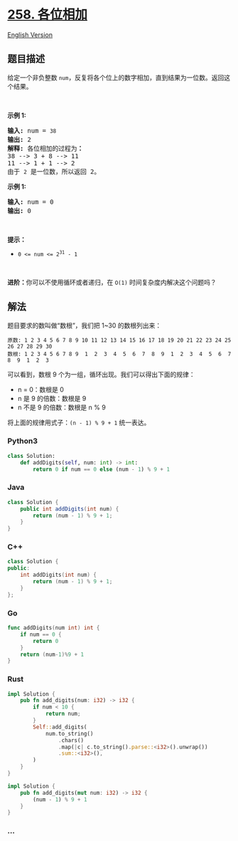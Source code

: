 # [258. 各位相加](https://leetcode.cn/problems/add-digits)

[English Version](/solution/0200-0299/0258.Add%20Digits/README_EN.md)

## 题目描述

<!-- 这里写题目描述 -->

<p>给定一个非负整数 <code>num</code>，反复将各个位上的数字相加，直到结果为一位数。返回这个结果。</p>

<p>&nbsp;</p>

<p><strong>示例 1:</strong></p>

<pre>
<strong>输入:</strong> num =<strong> </strong><code>38</code>
<strong>输出:</strong> 2 
<strong>解释: </strong>各位相加的过程为<strong>：
</strong>38 --&gt; 3 + 8 --&gt; 11
11 --&gt; 1 + 1 --&gt; 2
由于&nbsp;<code>2</code> 是一位数，所以返回 2。
</pre>

<p><strong>示例 1:</strong></p>

<pre>
<strong>输入:</strong> num =<strong> </strong>0
<strong>输出:</strong> 0</pre>

<p>&nbsp;</p>

<p><strong>提示：</strong></p>

<ul>
	<li><code>0 &lt;= num &lt;= 2<sup>31</sup>&nbsp;- 1</code></li>
</ul>

<p>&nbsp;</p>

<p><strong>进阶：</strong>你可以不使用循环或者递归，在 <code>O(1)</code> 时间复杂度内解决这个问题吗？</p>

## 解法

<!-- 这里可写通用的实现逻辑 -->

题目要求的数叫做“数根”，我们把 1~30 的数根列出来：

```
原数: 1 2 3 4 5 6 7 8 9 10 11 12 13 14 15 16 17 18 19 20 21 22 23 24 25 26 27 28 29 30
数根: 1 2 3 4 5 6 7 8 9  1  2  3  4  5  6  7  8  9  1  2  3  4  5  6  7  8  9  1  2  3
```

可以看到，数根 9 个为一组，循环出现。我们可以得出下面的规律：

-   n = 0：数根是 0
-   n 是 9 的倍数：数根是 9
-   n 不是 9 的倍数：数根是 n % 9

将上面的规律用式子：`(n - 1) % 9 + 1` 统一表达。

<!-- tabs:start -->

### **Python3**

<!-- 这里可写当前语言的特殊实现逻辑 -->

```python
class Solution:
    def addDigits(self, num: int) -> int:
        return 0 if num == 0 else (num - 1) % 9 + 1
```

### **Java**

<!-- 这里可写当前语言的特殊实现逻辑 -->

```java
class Solution {
    public int addDigits(int num) {
        return (num - 1) % 9 + 1;
    }
}
```

### **C++**

```cpp
class Solution {
public:
    int addDigits(int num) {
        return (num - 1) % 9 + 1;
    }
};
```

### **Go**

```go
func addDigits(num int) int {
	if num == 0 {
		return 0
	}
	return (num-1)%9 + 1
}
```

### **Rust**

```rust
impl Solution {
    pub fn add_digits(num: i32) -> i32 {
        if num < 10 {
            return num;
        }
        Self::add_digits(
            num.to_string()
                .chars()
                .map(|c| c.to_string().parse::<i32>().unwrap())
                .sum::<i32>(),
        )
    }
}
```

```rust
impl Solution {
    pub fn add_digits(mut num: i32) -> i32 {
        (num - 1) % 9 + 1
    }
}
```

### **...**

```

```

<!-- tabs:end -->
